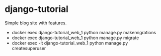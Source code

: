 # django-tutorial
Simple blog site with features.

* docker exec django-tutorial_web_1 python manage.py makemigrations 
* docker exec django-tutorial_web_1 python manage.py migrate
* docker exec -it django-tutorial_web_1 python manage.py createsuperuser
